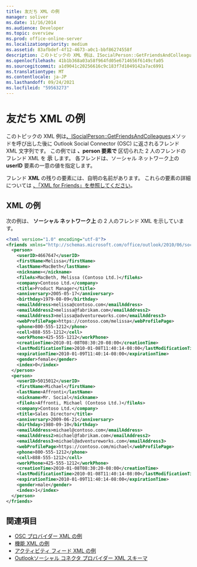 ```yaml
---
title: 友だち XML の例
manager: soliver
ms.date: 11/16/2014
ms.audience: Developer
ms.topic: overview
ms.prod: office-online-server
ms.localizationpriority: medium
ms.assetid: 83afbdef-4f12-4673-a0c1-bbf86274558f
description: このトピックの XML 例は、ISocialPerson::GetFriendsAndColleagues メソッドを呼び出した後に Outlook Social Connector (OSC) に返されるフレンド XML 文字列です。 この例では、person 要素で区切られた 2 人のフレンドのフレンド XML を示します。 各フレンドは、ソーシャル ネットワーク上の userID 要素の一意の値を指定します。
ms.openlocfilehash: 41b1b368a03a58f964fd05e6714656f6149cfa05
ms.sourcegitcommit: a1d9041c20256616c9c183f7d1049142a7ac6991
ms.translationtype: MT
ms.contentlocale: ja-JP
ms.lasthandoff: 09/24/2021
ms.locfileid: "59563273"
---
```

# <a name="friends-xml-example"></a>友だち XML の例

このトピックの XML 例は[、ISocialPerson::GetFriendsAndColleagues](isocialperson-getfriendsandcolleagues.md)メソッドを呼び出した後に Outlook Social Connector (OSC) に返されるフレンド XML 文字列です。 この例では **、person 要素で** 区切られた 2 人のフレンドのフレンド XML を **示** します。 各フレンドは、ソーシャル ネットワーク上の **userID** 要素の一意の値を指定します。 
  
フレンド **XML** の残りの要素には、自明の名前があります。 これらの要素の詳細については [、「XML for Friends」を参照してください](xml-for-friends.md)。 
  
## <a name="xml-example"></a>XML の例

次の例は、 **ソーシャル ネットワーク上** の 2 人のフレンド XML を示しています。 
  
```XML
<?xml version="1.0" encoding="utf-8"?>
<friends xmlns="http://schemas.microsoft.com/office/outlook/2010/06/socialprovider.xsd">
  <person>
    <userID>4667647</userID>
    <firstName>Melissa</firstName>
    <lastName>MacBeth</lastName>
    <nickname></nickname>
    <fileAs>MacBeth, Melissa (Contoso Ltd.)</fileAs>
    <company>Contoso Ltd.</company>
    <title>Product Manager</title>
    <anniversary>2005-05-17</anniversary>
    <birthday>1979-08-09</birthday>
    <emailAddress>melissa@contoso.com</emailAddress>
    <emailAddress2>melissa@fabrikam.com</emailAddress2>
    <emailAddress3>melissa@adventureworks.com</emailAddress3>
    <webProfilePage>https://contoso.com/melissa</webProfilePage>
    <phone>800-555-1212</phone>
    <cell>888-555-1212</cell>
    <workPhone>425-555-1212</workPhone>
    <creationTime>2010-01-08T08:30:20-08:00</creationTime>
    <lastModificationTime>2010-01-08T11:40:14-08:00</lastModificationTime>
    <expirationTime>2010-01-09T11:40:14-08:00</expirationTime>
    <gender>female</gender>
    <index>0</index>
  </person>
  <person>
    <userID>5015012</userID>
    <firstName>Michael</firstName>
    <lastName>Affronti</lastName>
    <nickname>Mr. Social</nickname>
    <fileAs>Affronti, Michael (Contoso Ltd.)</fileAs>
    <company>Contoso Ltd.</company>
    <title>Sales Director</title>
    <anniversary>2009-06-21</anniversary>
    <birthday>1980-09-10</birthday>
    <emailAddress>michael@contoso.com</emailAddress>
    <emailAddress2>michael@fabrikam.com</emailAddress2>
    <emailAddress3>michael@adventureworks.com</emailAddress3>
    <webProfilePage>https://contoso.com/michael</webProfilePage>
    <phone>800-555-1212</phone>
    <cell>888-555-1212</cell>
    <workPhone>425-555-1212</workPhone>
    <creationTime>2010-01-08T08:30:20-08:00</creationTime>
    <lastModificationTime>2010-01-08T11:40:14-08:00</lastModificationTime>
    <expirationTime>2010-01-09T11:40:14-08:00</expirationTime>
    <gender>male</gender>
    <index>1</index>
  </person>
</friends>

```

## <a name="see-also"></a>関連項目

- [OSC プロバイダー XML の例](osc-provider-xml-examples.md)  
- [機能 XML の例](capabilities-xml-example.md) 
- [アクティビティ フィード XML の例](activity-feed-xml-example.md) 
- [Outlookソーシャル コネクタ プロバイダー XML スキーマ](outlook-social-connector-provider-xml-schema.md)

